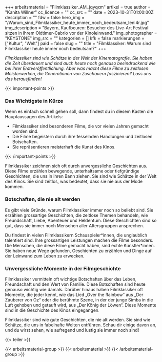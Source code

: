 +++
arbeitsmaterial = "Filmklassiker_AM_jqyqxm"
artikel = true
author = "Kanita Willner"
cc_licence = ""
cc_src = ""
date = 2023-10-31T01:00:00Z
description = ""
fdw = false
hero_img = "/Warum_sind_Filmklassiker_heute_immer_noch_bedeutsam_leni4r.jpg"
img_description = "Bayern, Kaufbeuren: Besucher des Live-Art Festival sitzen in ihrem Oldtimer-Cabrio vor der Kinoleinwand."
img_photographer = "KEYSTONE"
img_src = ""
kategorien = []
kfk = false
markierungen = ["Kultur", "Welt"]
paid = false
slug = ""
title = "Filmklassiker: Warum sind Filmklassiker heute immer noch bedeutsam?"
+++

_Filmklassiker sind wie Schätze in der Welt der Kinematografie. Sie haben die Zeit überdauert und sind auch heute noch genauso beeindruckend wie bei ihrer Erstveröffentlichung. Aber was macht diese Filme zu zeitlosen Meisterwerken, die Generationen von Zuschauern faszinieren? Lass uns das herausfinden!_

{{< important-points >}} <h3>Das Wichtigste in Kürze</h3>

<p>Wenn es einfach schnell gehen soll, dann findest du in diesem Kasten die Hauptaussagen des Artikels:</p>

<ul>

<li>Filmklassiker sind besonderen Filme, die vor vielen Jahren gemacht worden sind.</li>

<li>Die Filme begeistern durch ihre fesselnden Handlungen und zeitlosen Botschaften.</li>

<li>Sie repräsentieren meisterhaft die Kunst des Kinos.</li>

</ul> {{< /important-points >}}

Filmklassiker zeichnen sich oft durch unvergessliche Geschichten aus. Diese Filme erzählen bewegende, unterhaltsame oder tiefgründige Geschichten, die uns in ihren Bann ziehen. Sie sind wie Schätze in der Welt des Kinos. Sie sind zeitlos, was bedeutet, dass sie nie aus der Mode kommen.

### Botschaften, die nie alt werden

Es gibt viele Gründe, warum Filmklassiker immer noch so beliebt sind. Sie erzählen grossartige Geschichten, die zeitlose Themen behandeln, wie Freundschaft, Liebe, Abenteuer und Heldentum. Diese Geschichten sind so gut, dass sie immer noch Menschen aller Altersgruppen ansprechen.

Du findest in vielen Filmklassikern Schauspieler\*innen, die unglaublich talentiert sind. Ihre grossartigen Leistungen machen die Filme besonders. Die Menschen, die diese Filme gemacht haben, sind echte Künstler*innen. Sie haben neue Wege gefunden, Geschichten zu erzählen und Dinge auf der Leinwand zum Leben zu erwecken.

### Unvergessliche Momente in der Filmgeschichte

Filmklassiker vermitteln oft wichtige Botschaften über das Leben, Freundschaft und den Wert von Familie. Diese Botschaften sind heute genauso wichtig wie damals. Darüber hinaus haben Filmklassiker oft Momente, die jeder kennt, wie das Lied „Over the Rainbow“ aus „Der Zauberer von Oz“ oder die berühmte Szene, in der der junge Simba in die Luft gehoben und getauft wird, aus „Der König der Löwen“. Diese Momente sind in die Geschichte des Kinos eingegangen.

Filmklassiker sind wie gute Geschichten, die nie alt werden. Sie sind wie Schätze, die uns in fabelhafte Welten entführen. Schau dir einige davon an, und du wirst sehen, wie aufregend und lustig sie immer noch sind!

{{< teiler >}}

{{< arbeitsmaterial-group >}}
{{< arbeitsmaterial >}}
{{< /arbeitsmaterial-group >}}
